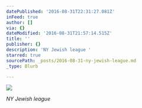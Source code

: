 ```yaml
---
datePublished: '2016-08-31T22:31:27.081Z'
inFeed: true
author: []
via: {}
dateModified: '2016-08-31T21:57:14.515Z'
title: ''
publisher: {}
description: 'NY Jewish league '
starred: true
sourcePath: _posts/2016-08-31-ny-jewish-league.md
_type: Blurb

---
```

![](https://the-grid-user-content.s3-us-west-2.amazonaws.com/c4be10c7-73d4-44a8-8d6e-e6dce9b01b94.jpg)

_NY Jewish league_
